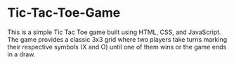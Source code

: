 # Tic-Tac-Toe-Game
This is a simple Tic Tac Toe game built using HTML, CSS, and JavaScript. The game provides a classic 3x3 grid where two players take turns marking their respective symbols (X and O) until one of them wins or the game ends in a draw.

